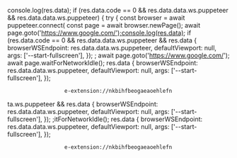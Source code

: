 console.log(res.data);
        if (res.data.code == 0 && res.data.data.ws.puppeteer && res.data.data.ws.puppeteer) {
            try {
                const browser = await puppeteer.connect(
                        const page = await browser.newPage();
                        await page.goto('https://www.google.com/');console.log(res.data);
        if (res.data.code == 0 && res.data.data.ws.puppeteer && res.data
                    { browserWSEndpoint: res.data.data.ws.puppeteer, defaultViewport: null, args: ['--start-fullscreen'],  });
                    ;
                        await page.goto('https://www.google.com/');
                        await page.waitForNetworkIdle(); res.data
                    { browserWSEndpoint: res.data.data.ws.puppeteer, defaultViewport: null, args: ['--start-fullscreen'],  });
                    
                      e-extension://nkbihfbeogaeaoehlefn
ta.ws.puppeteer && res.data
                    { browserWSEndpoint: res.data.data.ws.puppeteer, defaultViewport: null, args: ['--start-fullscreen'],  });
                    ;itForNetworkIdle(); res.data
                    { browserWSEndpoint: res.data.data.ws.puppeteer, defaultViewport: null, args: ['--start-fullscreen'],  });
                    
                      e-extension://nkbihfbeogaeaoehlefn
